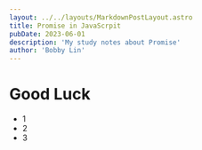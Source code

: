 ```yaml
---
layout: ../../layouts/MarkdownPostLayout.astro
title: Promise in JavaScrpit
pubDate: 2023-06-01
description: 'My study notes about Promise'
author: 'Bobby Lin'
---
```


# Good Luck

- 1
- 2
- 3
